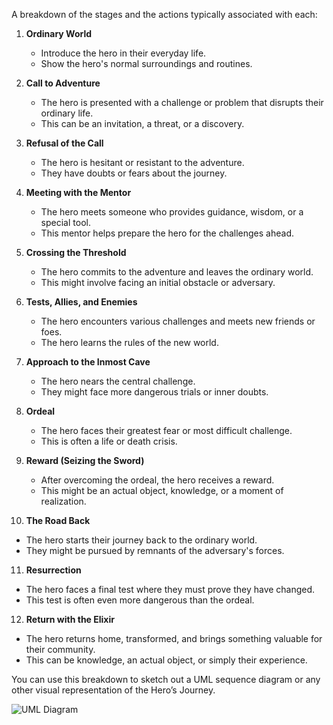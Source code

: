 A breakdown of the stages and the actions typically associated with each:

1. **Ordinary World**
   - Introduce the hero in their everyday life.
   - Show the hero's normal surroundings and routines.

2. **Call to Adventure**
   - The hero is presented with a challenge or problem that disrupts their ordinary life.
   - This can be an invitation, a threat, or a discovery.

3. **Refusal of the Call**
   - The hero is hesitant or resistant to the adventure.
   - They have doubts or fears about the journey.

4. **Meeting with the Mentor**
   - The hero meets someone who provides guidance, wisdom, or a special tool.
   - This mentor helps prepare the hero for the challenges ahead.

5. **Crossing the Threshold**
   - The hero commits to the adventure and leaves the ordinary world.
   - This might involve facing an initial obstacle or adversary.

6. **Tests, Allies, and Enemies**
   - The hero encounters various challenges and meets new friends or foes.
   - The hero learns the rules of the new world.

7. **Approach to the Inmost Cave**
   - The hero nears the central challenge.
   - They might face more dangerous trials or inner doubts.

8. **Ordeal**
   - The hero faces their greatest fear or most difficult challenge.
   - This is often a life or death crisis.

9. **Reward (Seizing the Sword)**
   - After overcoming the ordeal, the hero receives a reward.
   - This might be an actual object, knowledge, or a moment of realization.

10. **The Road Back**
   - The hero starts their journey back to the ordinary world.
   - They might be pursued by remnants of the adversary's forces.

11. **Resurrection**
   - The hero faces a final test where they must prove they have changed.
   - This test is often even more dangerous than the ordeal.

12. **Return with the Elixir**
   - The hero returns home, transformed, and brings something valuable for their community.
   - This can be knowledge, an actual object, or simply their experience.

You can use this breakdown to sketch out a UML sequence diagram or any other visual representation of the Hero’s Journey.

![UML Diagram](https://www.plantuml.com/plantuml/png/PLF1RjjA3BphAuXSNWoyeFSSYgX66lVW1d02vDBBGajPH5PBWQJikb_VfMJLSNjQWCFXp93IWreG6_jK3UMbXeQG3MusA7m3GM5pNTzYDfO9sLuZTJoWQ93J1DRNu9hxVinaCxYkgio6m8K1ctjubaYvCE6D9SKV-TRL_rF0WfzYE46Y5bTLjO6xpzw_3Yc1CRXajb6mKDPTAMBU8mo2MieOLty8Esn73Gcu1UjmuaygIXQCE2-pj_UmHJJAUpYITLFpdBYqFuqKGsxmqnjfvBxey86YospFCazqG8NzkGzOm9ZJ1z_2gZxSvxvsWjhnbDVNGwQUAIoPLdyjwHNLz7-eKo8iRyWH7ZFsX7eHg8TYAZJ5E4yQttBFQYNlmLVq7OCeD9XDGe9cMTWIlfuEWS5NypKqdaGm6Af1MvYhgeQxMUPv65WBxcUwYE_m62J2xGlIhoNaov4bhih07JOuRKUchd_2bTuTXmXVGlD-yRD37KMmyHkvAyh5k3lwO6OkibiYxpkprywsKVBbae-9Vf9VSWOKJ4BMbgNt8rxyE7MnsyrVufvQytk-PpucZ7kigWVCqN-Rtm00)